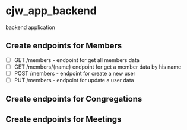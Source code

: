 # cjw_app_backend
backend application

## Create endpoints for Members
- [ ] GET /members - endpoint for get all members data
- [ ] GET /members/{name} endpoint for get a member data by his name
- [ ] POST /members - endpoint for create a new user
- [ ] PUT /members - endpoint for update a user data

## Create endpoints for Congregations

## Create endpoints for Meetings
